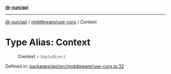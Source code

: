 [**@-xun/api**](../../../README.md)

***

[@-xun/api](../../../README.md) / [middleware/use-cors](../README.md) / Context

# Type Alias: Context

> **Context** = `EmptyObject`

Defined in: [packages/api/src/middleware/use-cors.ts:32](https://github.com/Xunnamius/api-utils/blob/5d75eafe8fcae226a3b6f99a43817184692fd9bf/packages/api/src/middleware/use-cors.ts#L32)

